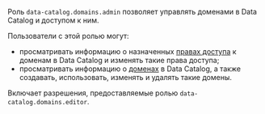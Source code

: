 Роль `data-catalog.domains.admin` позволяет управлять доменами в Data Catalog и доступом к ним.

Пользователи с этой ролью могут:
* просматривать информацию о назначенных [правах доступа](../../../iam/concepts/access-control/index.md) к доменам в Data Catalog и изменять такие права доступа;
* просматривать информацию о [доменах](../../../metadata-hub/concepts/data-catalog.md#domains-and-subdomains) в Data Catalog, а также создавать, использовать, изменять и удалять такие домены.

Включает разрешения, предоставляемые ролью `data-catalog.domains.editor`.
